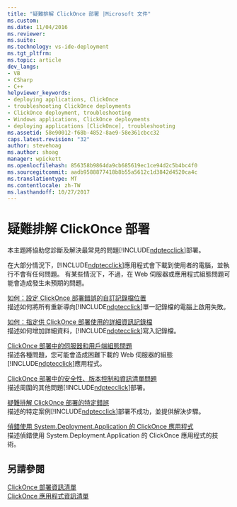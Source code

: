 ```yaml
---
title: "疑難排解 ClickOnce 部署 |Microsoft 文件"
ms.custom: 
ms.date: 11/04/2016
ms.reviewer: 
ms.suite: 
ms.technology: vs-ide-deployment
ms.tgt_pltfrm: 
ms.topic: article
dev_langs:
- VB
- CSharp
- C++
helpviewer_keywords:
- deploying applications, ClickOnce
- troubleshooting ClickOnce deployments
- ClickOnce deployment, troubleshooting
- Windows applications, ClickOnce deployments
- deploying applications [ClickOnce], troubleshooting
ms.assetid: 58e90012-f68b-4852-8ae9-58e361cbcc32
caps.latest.revision: "32"
author: stevehoag
ms.author: shoag
manager: wpickett
ms.openlocfilehash: 856358b9864da9cb685619ec1ce94d2c5b4bc4f0
ms.sourcegitcommit: aadb9588877418b8b55a5612c1d3842d4520ca4c
ms.translationtype: MT
ms.contentlocale: zh-TW
ms.lasthandoff: 10/27/2017
---
```

# <a name="troubleshooting-clickonce-deployments"></a>疑難排解 ClickOnce 部署
本主題將協助您診斷及解決最常見的問題[!INCLUDE[ndptecclick](../deployment/includes/ndptecclick_md.md)]部署。  
  
 在大部分情況下，[!INCLUDE[ndptecclick](../deployment/includes/ndptecclick_md.md)]應用程式會下載到使用者的電腦，並執行不會有任何問題。 有某些情況下，不過，在 Web 伺服器或應用程式組態問題可能會造成發生未預期的問題。  
  
 [如何：設定 ClickOnce 部署錯誤的自訂記錄檔位置](../deployment/how-to-set-a-custom-log-file-location-for-clickonce-deployment-errors.md)  
 描述如何將所有重新導向[!INCLUDE[ndptecclick](../deployment/includes/ndptecclick_md.md)]單一記錄檔的電腦上啟用失敗。  
  
 [如何：指定供 ClickOnce 部署使用的詳細資訊記錄檔](../deployment/how-to-specify-verbose-log-files-for-clickonce-deployments.md)  
 描述如何增加詳細資料，[!INCLUDE[ndptecclick](../deployment/includes/ndptecclick_md.md)]寫入記錄檔。  
  
 [ClickOnce 部署中的伺服器和用戶端組態問題](../deployment/server-and-client-configuration-issues-in-clickonce-deployments.md)  
 描述各種問題，您可能會造成困難下載的 Web 伺服器的組態[!INCLUDE[ndptecclick](../deployment/includes/ndptecclick_md.md)]應用程式。  
  
 [ClickOnce 部署中的安全性、版本控制和資訊清單問題](../deployment/security-versioning-and-manifest-issues-in-clickonce-deployments.md)  
 描述周圍的其他問題[!INCLUDE[ndptecclick](../deployment/includes/ndptecclick_md.md)]部署。  
  
 [疑難排解 ClickOnce 部署的特定錯誤](../deployment/troubleshooting-specific-errors-in-clickonce-deployments.md)  
 描述的特定案例[!INCLUDE[ndptecclick](../deployment/includes/ndptecclick_md.md)]部署不成功，並提供解決步驟。  
  
 [偵錯使用 System.Deployment.Application 的 ClickOnce 應用程式](../deployment/debugging-clickonce-applications-that-use-system-deployment-application.md)  
 描述偵錯使用 System.Deployment.Application 的 ClickOnce 應用程式的技術。  
  
## <a name="see-also"></a>另請參閱  
 [ClickOnce 部署資訊清單](../deployment/clickonce-deployment-manifest.md)   
 [ClickOnce 應用程式資訊清單](../deployment/clickonce-application-manifest.md)